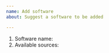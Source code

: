 ```yaml
---
name: Add software
about: Suggest a software to be added

---
```


1. Software name:
2. Available sources:
